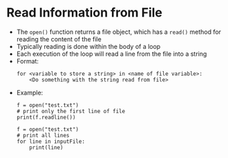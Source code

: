 # Read Information from File
- The `open()` function returns a file object, which has a `read()` method for reading the content of the file
- Typically reading is done within the body of a loop
- Each execution of the loop will read a line from the file into a string
- Format:
    ```
    for <variable to store a string> in <name of file variable>:
        <Do something with the string read from file>
    ```
- Example:
    ```
    f = open("test.txt")
    # print only the first line of file
    print(f.readline())
    ```
    ```
    f = open("test.txt") 
    # print all lines
    for line in inputFile:
    	print(line)
    ```
